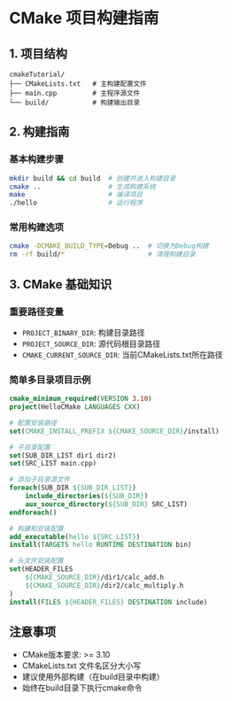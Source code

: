 # CMake 项目构建指南

## 1. 项目结构
```
cmakeTutorial/
├── CMakeLists.txt   # 主构建配置文件
├── main.cpp         # 主程序源文件
└── build/           # 构建输出目录
```

## 2. 构建指南
### 基本构建步骤
```bash
mkdir build && cd build  # 创建并进入构建目录
cmake ..                 # 生成构建系统
make                     # 编译项目
./hello                  # 运行程序
```

### 常用构建选项
```bash
cmake -DCMAKE_BUILD_TYPE=Debug ..  # 切换为Debug构建
rm -rf build/*                     # 清理构建目录
```

## 3. CMake 基础知识
### 重要路径变量
- `PROJECT_BINARY_DIR`: 构建目录路径
- `PROJECT_SOURCE_DIR`: 源代码根目录路径
- `CMAKE_CURRENT_SOURCE_DIR`: 当前CMakeLists.txt所在路径

### 简单多目录项目示例
```cmake
cmake_minimum_required(VERSION 3.10)
project(HelloCMake LANGUAGES CXX)

# 配置安装路径
set(CMAKE_INSTALL_PREFIX ${CMAKE_SOURCE_DIR}/install)

# 子目录配置
set(SUB_DIR_LIST dir1 dir2)
set(SRC_LIST main.cpp)

# 添加子目录源文件
foreach(SUB_DIR ${SUB_DIR_LIST})
    include_directories(${SUB_DIR})
    aux_source_directory(${SUB_DIR} SRC_LIST)
endforeach()

# 构建和安装配置
add_executable(hello ${SRC_LIST})
install(TARGETS hello RUNTIME DESTINATION bin)

# 头文件安装配置
set(HEADER_FILES
    ${CMAKE_SOURCE_DIR}/dir1/calc_add.h
    ${CMAKE_SOURCE_DIR}/dir2/calc_multiply.h
)
install(FILES ${HEADER_FILES} DESTINATION include)
```

## 注意事项
- CMake版本要求: >= 3.10
- CMakeLists.txt 文件名区分大小写
- 建议使用外部构建（在build目录中构建）
- 始终在build目录下执行cmake命令
